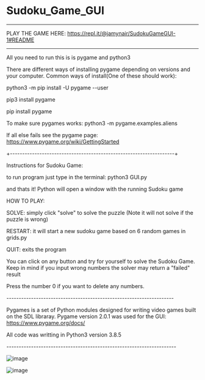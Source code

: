 # Sudoku_Game_GUI

***
PLAY THE GAME HERE:
https://repl.it/@jamynair/SudokuGameGUI-1#README
***


All you need to run this is is pygame and python3

There are different ways of installing pygame depending on versions and your computer. 
Common ways of install(One of these should work):

python3 -m pip install -U pygame --user

pip3 install pygame

pip install pygame

To make sure pygames works:
python3 -m pygame.examples.aliens

If all else fails see the pygame page:
https://www.pygame.org/wiki/GettingStarted


+-------------------------------------------------------------------+

Instructions for Sudoku Game:

to run program just type in the terminal:
python3 GUI.py

and thats it! Python will open a window with the running Sudoku game

HOW TO PLAY:

SOLVE: simply click "solve" to solve the puzzle (Note it will not solve if the puzzle is wrong)

RESTART: it will start a new sudoku game based on 6 random games in grids.py

QUIT: exits the program

You can click on any button and try for yourself to solve the Sudoku Game.
Keep in mind if you input wrong numbers the solver may return a "failed" result

Press the number 0 if you want to delete any numbers. 



*--------------------------------------------------------------------*

Pygames is a set of Python modules designed for writing video games built on the SDL libraray.
Pygame version 2.0.1 was used for the GUI: https://www.pygame.org/docs/

All code was writting in Python3 version 3.8.5 

*---------------------------------------------------------------------*





![image](https://user-images.githubusercontent.com/61338213/110221806-16025800-7e83-11eb-83ad-9ca50fc88a16.png)

![image](https://user-images.githubusercontent.com/61338213/110221858-61b50180-7e83-11eb-89ee-79a4f994322f.png)

